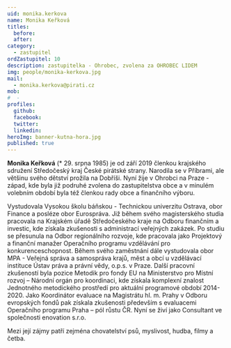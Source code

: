 ```yaml
---
uid: monika.kerkova
name: Monika Keřková
titles:
  before: 
  after: 
category:
  - zastupitel
ordZastupitel: 10
description: zastupitelka - Ohrobec, zvolena za OHROBEC LIDEM
img: people/monika-kerkova.jpg
mail:
  - monika.kerkova@pirati.cz
mob:
#  - 
profiles:
  github:
  facebook:
  twitter:
  linkedin:
heroImg: banner-kutna-hora.jpg
published: true
---
```

**Monika Keřková** (* 29. srpna 1985) je od září 2019 členkou krajského sdružení Středočeský kraj České pirátské strany. Narodila se v Příbrami, ale většinu svého dětství prožila na Dobříši. Nyní žije v Ohrobci na Praze - západ, kde byla již podruhé zvolena do zastupitelstva obce a v minulém volebním období byla též členkou rady obce a finančního výboru.

Vystudovala Vysokou školu báňskou - Technickou univerzitu Ostrava, obor Finance a posléze obor Eurospráva. Již během svého magisterského studia pracovala na Krajském úřadě Středočeského kraje na Odboru finančním a investic, kde získala zkušenosti s administrací veřejných zakázek. Po studiu se přesunula na Odbor regionálního rozvoje, kde pracovala jako Projektový a finanční manažer Operačního programu vzdělávání pro konkurenceschopnost. Během svého zaměstnání dále vystudovala obor MPA - Veřejná správa a samospráva krajů, měst a obcí u vzdělávací instituce Ústav práva a právní vědy, o.p.s. v Praze. Další pracovní zkušeností byla pozice Metodik pro fondy EU na Ministerstvo pro Místní rozvoj – Národní orgán pro koordinaci, kde získala komplexní znalost Jednotného metodického prostředí pro aktuální programové období 2014-2020. Jako Koordinátor evaluace na Magistrátu hl. m. Prahy v Odboru evropských fondů pak získala zkušenosti především s evaluacemi Operačního programu Praha – pól růstu ČR. Nyní se živí jako Consultant ve společnosti enovation s.r.o.

Mezi její zájmy patří zejména chovatelství psů, myslivost, hudba, filmy a četba.

